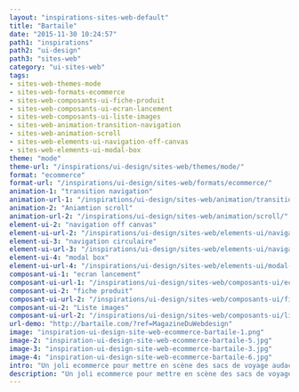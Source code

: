```yaml
---
layout: "inspirations-sites-web-default"
title: "Bartaile"
date: "2015-11-30 10:24:57"
path1: "inspirations"
path2: "ui-design"
path3: "sites-web"
category: "ui-sites-web"
tags:
- sites-web-themes-mode
- sites-web-formats-ecommerce
- sites-web-composants-ui-fiche-produit
- sites-web-composants-ui-ecran-lancement
- sites-web-composants-ui-liste-images
- sites-web-animation-transition-navigation
- sites-web-animation-scroll
- sites-web-elements-ui-navigation-off-canvas
- sites-web-elements-ui-modal-box
theme: "mode"
theme-url: "/inspirations/ui-design/sites-web/themes/mode/"
format: "ecommerce"
format-url: "/inspirations/ui-design/sites-web/formats/ecommerce/"
animation-1: "transition navigation"
animation-url-1: "/inspirations/ui-design/sites-web/animation/transition-navigation/"
animation-2: "Aniamtion scroll"
animation-url-2: "/inspirations/ui-design/sites-web/animation/scroll/"
element-ui-2: "navigation off canvas"
element-ui-url-2: "/inspirations/ui-design/sites-web/elements-ui/navigation-off-canvas/"
element-ui-3: "navigation circulaire"
element-ui-url-3: "/inspirations/ui-design/sites-web/elements-ui/navigation-circulaire/"
element-ui-4: "modal box"
element-ui-url-4: "/inspirations/ui-design/sites-web/elements-ui/modal-box/"
composant-ui-1: "ecran lancement"
composant-ui-url-1: "/inspirations/ui-design/sites-web/composants-ui/ecran-lancement/"
composant-ui-2: "fiche produit"
composant-ui-url-2: "/inspirations/ui-design/sites-web/composants-ui/fiche-produit/"
composant-ui-2: "Liste images"
composant-ui-url-2: "/inspirations/ui-design/sites-web/composants-ui/liste-images/"
url-demo: "http://bartaile.com/?ref=MagazineDuWebdesign"
image: "inspiration-ui-design-site-web-ecommerce-bartaile-1.png"
image-2: "inspiration-ui-design-site-web-ecommerce-bartaile-5.jpg"
image-3: "inspiration-ui-design-site-web-ecommerce-bartaile-3.jpg"
image-4: "inspiration-ui-design-site-web-ecommerce-bartaile-6.jpg"
intro: "Un joli ecommerce pour mettre en scène des sacs de voyage audacieux et des accessoires pour aventurières. ❤ le zoom de la fiche produit."
description: "Un joli ecommerce pour mettre en scène des sacs de voyage audacieux et des accessoires pour aventurières."
---
```

